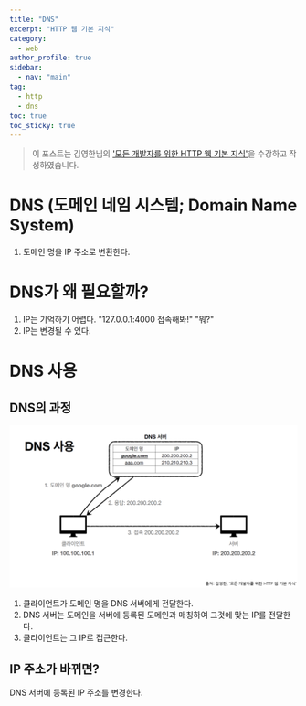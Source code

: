```yaml
---
title: "DNS"
excerpt: "HTTP 웹 기본 지식"
category: 
  - web
author_profile: true
sidebar:
  - nav: "main" 
tag:
  - http
  - dns
toc: true
toc_sticky: true
---
```

> 이 포스트는 김영한님의 ['모든 개발자를 위한 HTTP 웹 기본 지식'](https://www.inflearn.com/course/http-%EC%9B%B9-%EB%84%A4%ED%8A%B8%EC%9B%8C%ED%81%AC)을 수강하고 작성하였습니다.  

# DNS (도메인 네임 시스템; Domain Name System)
1. 도메인 명을 IP 주소로 변환한다.

# DNS가 왜 필요할까?
1. IP는 기억하기 어렵다. "127.0.0.1:4000 접속해봐!" "뭐?"
2. IP는 변경될 수 있다.

# DNS 사용
## DNS의 과정
![dns](/assets/images/page/web/2021-12-23_dns.png)
1. 클라이언트가 도메인 명을 DNS 서버에게 전달한다.
2. DNS 서버는 도메인을 서버에 등록된 도메인과 매칭하여 그것에 맞는 IP를 전달한다.
3. 클라이언트는 그 IP로 접근한다.

## IP 주소가 바뀌면?
DNS 서버에 등록된 IP 주소를 변경한다.